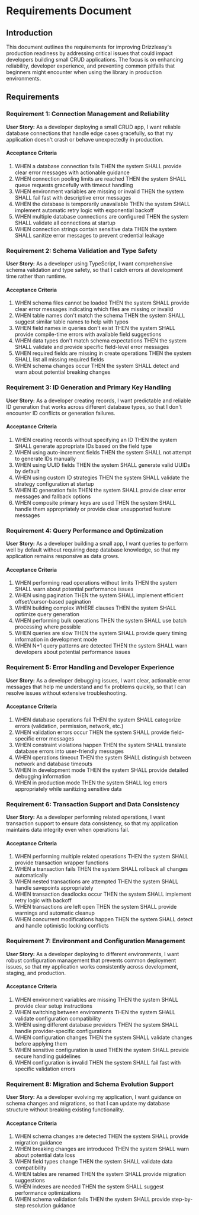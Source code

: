 # Requirements Document

## Introduction

This document outlines the requirements for improving Drizzleasy's production readiness by addressing critical issues that could impact developers building small CRUD applications. The focus is on enhancing reliability, developer experience, and preventing common pitfalls that beginners might encounter when using the library in production environments.

## Requirements

### Requirement 1: Connection Management and Reliability

**User Story:** As a developer deploying a small CRUD app, I want reliable database connections that handle edge cases gracefully, so that my application doesn't crash or behave unexpectedly in production.

#### Acceptance Criteria

1. WHEN a database connection fails THEN the system SHALL provide clear error messages with actionable guidance
2. WHEN connection pooling limits are reached THEN the system SHALL queue requests gracefully with timeout handling
3. WHEN environment variables are missing or invalid THEN the system SHALL fail fast with descriptive error messages
4. WHEN the database is temporarily unavailable THEN the system SHALL implement automatic retry logic with exponential backoff
5. WHEN multiple database connections are configured THEN the system SHALL validate all connections at startup
6. WHEN connection strings contain sensitive data THEN the system SHALL sanitize error messages to prevent credential leakage

### Requirement 2: Schema Validation and Type Safety

**User Story:** As a developer using TypeScript, I want comprehensive schema validation and type safety, so that I catch errors at development time rather than runtime.

#### Acceptance Criteria

1. WHEN schema files cannot be loaded THEN the system SHALL provide clear error messages indicating which files are missing or invalid
2. WHEN table names don't match the schema THEN the system SHALL suggest similar table names to help with typos
3. WHEN field names in queries don't exist THEN the system SHALL provide compile-time errors with available field suggestions
4. WHEN data types don't match schema expectations THEN the system SHALL validate and provide specific field-level error messages
5. WHEN required fields are missing in create operations THEN the system SHALL list all missing required fields
6. WHEN schema changes occur THEN the system SHALL detect and warn about potential breaking changes

### Requirement 3: ID Generation and Primary Key Handling

**User Story:** As a developer creating records, I want predictable and reliable ID generation that works across different database types, so that I don't encounter ID conflicts or generation failures.

#### Acceptance Criteria

1. WHEN creating records without specifying an ID THEN the system SHALL generate appropriate IDs based on the field type
2. WHEN using auto-increment fields THEN the system SHALL not attempt to generate IDs manually
3. WHEN using UUID fields THEN the system SHALL generate valid UUIDs by default
4. WHEN using custom ID strategies THEN the system SHALL validate the strategy configuration at startup
5. WHEN ID generation fails THEN the system SHALL provide clear error messages and fallback options
6. WHEN composite primary keys are used THEN the system SHALL handle them appropriately or provide clear unsupported feature messages

### Requirement 4: Query Performance and Optimization

**User Story:** As a developer building a small app, I want queries to perform well by default without requiring deep database knowledge, so that my application remains responsive as data grows.

#### Acceptance Criteria

1. WHEN performing read operations without limits THEN the system SHALL warn about potential performance issues
2. WHEN using pagination THEN the system SHALL implement efficient offset/cursor-based pagination
3. WHEN building complex WHERE clauses THEN the system SHALL optimize query generation
4. WHEN performing bulk operations THEN the system SHALL use batch processing where possible
5. WHEN queries are slow THEN the system SHALL provide query timing information in development mode
6. WHEN N+1 query patterns are detected THEN the system SHALL warn developers about potential performance issues

### Requirement 5: Error Handling and Developer Experience

**User Story:** As a developer debugging issues, I want clear, actionable error messages that help me understand and fix problems quickly, so that I can resolve issues without extensive troubleshooting.

#### Acceptance Criteria

1. WHEN database operations fail THEN the system SHALL categorize errors (validation, permission, network, etc.)
2. WHEN validation errors occur THEN the system SHALL provide field-specific error messages
3. WHEN constraint violations happen THEN the system SHALL translate database errors into user-friendly messages
4. WHEN operations timeout THEN the system SHALL distinguish between network and database timeouts
5. WHEN in development mode THEN the system SHALL provide detailed debugging information
6. WHEN in production mode THEN the system SHALL log errors appropriately while sanitizing sensitive data

### Requirement 6: Transaction Support and Data Consistency

**User Story:** As a developer performing related operations, I want transaction support to ensure data consistency, so that my application maintains data integrity even when operations fail.

#### Acceptance Criteria

1. WHEN performing multiple related operations THEN the system SHALL provide transaction wrapper functions
2. WHEN a transaction fails THEN the system SHALL rollback all changes automatically
3. WHEN nested transactions are attempted THEN the system SHALL handle savepoints appropriately
4. WHEN transaction deadlocks occur THEN the system SHALL implement retry logic with backoff
5. WHEN transactions are left open THEN the system SHALL provide warnings and automatic cleanup
6. WHEN concurrent modifications happen THEN the system SHALL detect and handle optimistic locking conflicts

### Requirement 7: Environment and Configuration Management

**User Story:** As a developer deploying to different environments, I want robust configuration management that prevents common deployment issues, so that my application works consistently across development, staging, and production.

#### Acceptance Criteria

1. WHEN environment variables are missing THEN the system SHALL provide clear setup instructions
2. WHEN switching between environments THEN the system SHALL validate configuration compatibility
3. WHEN using different database providers THEN the system SHALL handle provider-specific configurations
4. WHEN configuration changes THEN the system SHALL validate changes before applying them
5. WHEN sensitive configuration is used THEN the system SHALL provide secure handling guidelines
6. WHEN configuration is invalid THEN the system SHALL fail fast with specific validation errors

### Requirement 8: Migration and Schema Evolution Support

**User Story:** As a developer evolving my application, I want guidance on schema changes and migrations, so that I can update my database structure without breaking existing functionality.

#### Acceptance Criteria

1. WHEN schema changes are detected THEN the system SHALL provide migration guidance
2. WHEN breaking changes are introduced THEN the system SHALL warn about potential data loss
3. WHEN field types change THEN the system SHALL validate data compatibility
4. WHEN tables are renamed THEN the system SHALL provide migration suggestions
5. WHEN indexes are needed THEN the system SHALL suggest performance optimizations
6. WHEN schema validation fails THEN the system SHALL provide step-by-step resolution guidance